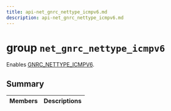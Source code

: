 ```yaml
---
title: api-net_gnrc_nettype_icmpv6.md
description: api-net_gnrc_nettype_icmpv6.md
---
```

# group `net_gnrc_nettype_icmpv6` 

Enables [GNRC_NETTYPE_ICMPV6](./doc/starlight-docs/src/content/docs/apidoc/api-undefined.md#group__net__gnrc__nettype_1gga2582fbb16a318806983c225a69460902adbb6f5119b7c8f58e11d3ca5c4abd2d6).

## Summary

 Members                        | Descriptions                                
--------------------------------|---------------------------------------------

